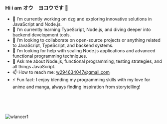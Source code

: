 ### Hi i am オウ　ヨコウです 👋



- 🔭 I’m currently working on dzg and exploring innovative solutions in JavaScript and Node.js.
- 🌱 I’m currently learning TypeScript, Node.js, and diving deeper into backend development tools.
- 👯 I’m looking to collaborate on open-source projects or anything related to JavaScript, TypeScript, and backend systems.
- 🤔 I’m looking for help with scaling Node.js applications and advanced functional programming techniques.
- 💬 Ask me about Node.js, functional programming, testing strategies, and all things JavaScript.
- 📫 How to reach me: w294634047@gmail.com
- ⚡ Fun fact: I enjoy blending my programming skills with my love for anime and manga, always finding inspiration from storytelling!

<br >

<br >
<br >

<p><img align="left" src="https://github-readme-stats.vercel.app/api/top-langs/?username=wlancer1&layout=compact&hide=html" alt="wlancer1" /></p>


<br >
